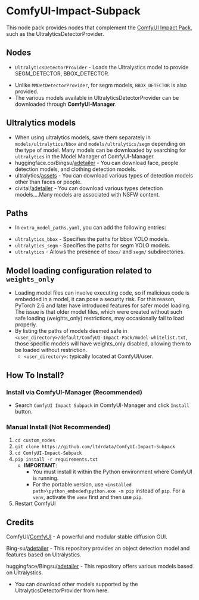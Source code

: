 # ComfyUI-Impact-Subpack
This node pack provides nodes that complement the [ComfyUI Impact Pack](https://github.com/ltdrdata/ComfyUI-Impact-Pack), such as the UltralyticsDetectorProvider.


## Nodes
* `UltralyticsDetectorProvider` - Loads the Ultralystics model to provide SEGM_DETECTOR, BBOX_DETECTOR.
- Unlike `MMDetDetectorProvider`, for segm models, `BBOX_DETECTOR` is also provided.
- The various models available in UltralyticsDetectorProvider can be downloaded through **ComfyUI-Manager**.


## Ultralytics models
* When using ultralytics models, save them separately in `models/ultralytics/bbox` and `models/ultralytics/segm` depending on the type of model. Many models can be downloaded by searching for `ultralytics` in the Model Manager of ComfyUI-Manager.
* huggingface.co/Bingsu/[adetailer](https://huggingface.co/Bingsu/adetailer/tree/main) - You can download face, people detection models, and clothing detection models.
* ultralytics/[assets](https://github.com/ultralytics/assets/releases/) - You can download various types of detection models other than faces or people.
* civitai/[adetailer](https://civitai.com/search/models?sortBy=models_v5&query=adetailer) - You can download various types detection models....Many models are associated with NSFW content.


## Paths
* In `extra_model_paths.yaml`, you can add the following entries:
- `ultralytics_bbox` - Specifies the paths for bbox YOLO models.
- `ultralytics_segm` - Specifies the paths for segm YOLO models.
- `ultralytics` - Allows the presence of `bbox/` and `segm/` subdirectories.


## Model loading configuration related to `weights_only`
* Loading model files can involve executing code, so if malicious code is embedded in a model, it can pose a security risk. For this reason, PyTorch 2.6 and later have introduced features for safer model loading. The issue is that older model files, which were created without such safe loading (weights_only) restrictions, may occasionally fail to load properly.
* By listing the paths of models deemed safe in `<user_directory>/default/ComfyUI-Impact-Pack/model-whitelist.txt`, those specific models will have weights_only disabled, allowing them to be loaded without restriction.
    * `<user_directory>`: typically located at ComfyUI/user.


## How To Install?

### Install via ComfyUI-Manager (Recommended)
* Search `ComfyUI Impact Subpack` in ComfyUI-Manager and click `Install` button.

### Manual Install (Not Recommended)
1. `cd custom_nodes`
2. `git clone https://github.com/ltdrdata/ComfyUI-Impact-Subpack`
3. `cd ComfyUI-Impact-Subpack`
4. `pip install -r requirements.txt`
    * **IMPORTANT**:
        * You must install it within the Python environment where ComfyUI is running.
        * For the portable version, use `<installed path>\python_embeded\python.exe -m pip` instead of `pip`. For a `venv`, activate the `venv` first and then use `pip`.
5. Restart ComfyUI


## Credits

ComfyUI/[ComfyUI](https://github.com/comfyanonymous/ComfyUI) - A powerful and modular stable diffusion GUI.

Bing-su/[adetailer](https://github.com/Bing-su/adetailer/) - This repository provides an object detection model and features based on Ultralystics.

huggingface/Bingsu/[adetailer](https://huggingface.co/Bingsu/adetailer/tree/main) - This repository offers various models based on Ultralystics.
* You can download other models supported by the UltralyticsDetectorProvider from here.
